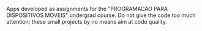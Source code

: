 Apps developed as assignments for the "PROGRAMACAO PARA DISPOSITIVOS MOVEIS" undergrad course. Do not give the code too much attention; these small projects by no means aim at code quality.
